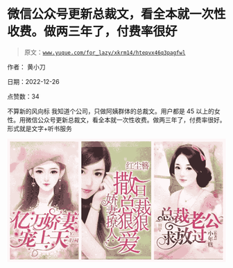 # 微信公众号更新总裁文，看全本就一次性收费。做两三年了，付费率很好

> 原文：[`www.yuque.com/for_lazy/xkrm14/htepvx46q3pagfwl`](https://www.yuque.com/for_lazy/xkrm14/htepvx46q3pagfwl)

作者： 黄小刀

日期：2022-12-26

点赞数：34

不算新的风向标 我知道个公司，只做阿姨群体的总裁文。用户都是 45 以上的女性。用微信公众号更新总裁文，看全本就一次性收费。做两三年了，付费率很好。 形式就是文字+听书服务

![](img/bf571f9d5dfc460155aca93041dc4a13.png)



